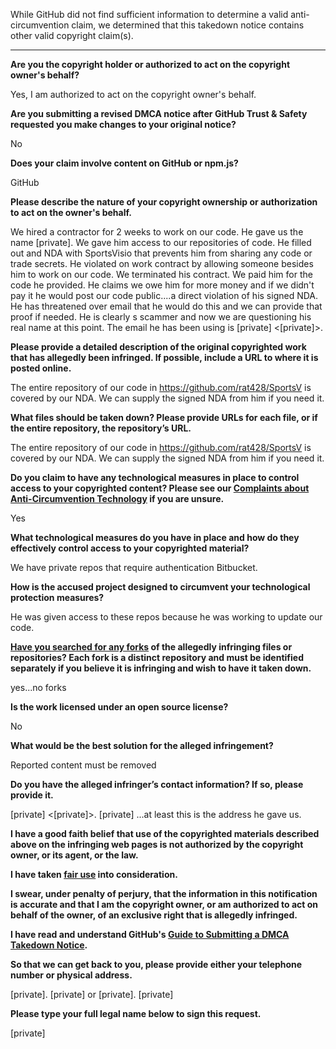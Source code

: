 While GitHub did not find sufficient information to determine a valid anti-circumvention claim, we determined that this takedown notice contains other valid copyright claim(s).

---

**Are you the copyright holder or authorized to act on the copyright owner's behalf?**

Yes, I am authorized to act on the copyright owner's behalf.

**Are you submitting a revised DMCA notice after GitHub Trust & Safety requested you make changes to your original notice?**

No

**Does your claim involve content on GitHub or npm.js?**

GitHub

**Please describe the nature of your copyright ownership or authorization to act on the owner's behalf.**

We hired a contractor for 2 weeks to work on our code. He gave us the name [private]. We gave him access to our repositories of code. He filled out and NDA with SportsVisio that prevents him from sharing any code or trade secrets. He violated on work contract by allowing someone besides him to work on our code. We terminated his contract. We paid him for the code he provided. He claims we owe him for more money and if we didn't pay it he would post our code public....a direct violation of his signed NDA. He has threatened over email that he would do this and we can provide that proof if needed. He is clearly s scammer and now we are questioning his real name at this point. The email he has been using is [private] <[private]>.

**Please provide a detailed description of the original copyrighted work that has allegedly been infringed. If possible, include a URL to where it is posted online.**

The entire repository of our code in https://github.com/rat428/SportsV is covered by our NDA. We can supply the signed NDA from him if you need it.

**What files should be taken down? Please provide URLs for each file, or if the entire repository, the repository’s URL.**

The entire repository of our code in https://github.com/rat428/SportsV is covered by our NDA. We can supply the signed NDA from him if you need it.

**Do you claim to have any technological measures in place to control access to your copyrighted content? Please see our <a href="https://docs.github.com/articles/guide-to-submitting-a-dmca-takedown-notice#complaints-about-anti-circumvention-technology">Complaints about Anti-Circumvention Technology</a> if you are unsure.**

Yes

**What technological measures do you have in place and how do they effectively control access to your copyrighted material?**

We have private repos that require authentication Bitbucket.

**How is the accused project designed to circumvent your technological protection measures?**

He was given access to these repos because he was working to update our code.

**<a href="https://docs.github.com/articles/dmca-takedown-policy#b-what-about-forks-or-whats-a-fork">Have you searched for any forks</a> of the allegedly infringing files or repositories? Each fork is a distinct repository and must be identified separately if you believe it is infringing and wish to have it taken down.**

yes...no forks

**Is the work licensed under an open source license?**

No

**What would be the best solution for the alleged infringement?**

Reported content must be removed

**Do you have the alleged infringer’s contact information? If so, please provide it.**

[private] <[private]>. [private] ...at least this is the address he gave us.

**I have a good faith belief that use of the copyrighted materials described above on the infringing web pages is not authorized by the copyright owner, or its agent, or the law.**

**I have taken <a href="https://www.lumendatabase.org/topics/22">fair use</a> into consideration.**

**I swear, under penalty of perjury, that the information in this notification is accurate and that I am the copyright owner, or am authorized to act on behalf of the owner, of an exclusive right that is allegedly infringed.**

**I have read and understand GitHub's <a href="https://docs.github.com/articles/guide-to-submitting-a-dmca-takedown-notice/">Guide to Submitting a DMCA Takedown Notice</a>.**

**So that we can get back to you, please provide either your telephone number or physical address.**

[private]. [private] or [private]. [private]

**Please type your full legal name below to sign this request.**

[private]
